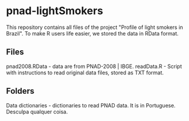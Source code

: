 pnad-lightSmokers
================

This repository contains all files of the project "Profile of light smokers in Brazil". To make R users life easier, we stored the data in RData format.


Files
-----------------
pnad2008.RData - data are from PNAD-2008 | IBGE.
readData.R - Script with instructions to read original data files, stored as TXT format.

Folders
-----------------
Data dictionaries - dictionaries to read PNAD data. It is in Portuguese. Desculpa qualquer coisa.


